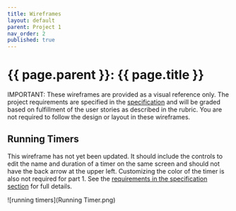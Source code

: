 ```yaml
---
title: Wireframes
layout: default
parent: Project 1
nav_order: 2
published: true
---
```


# {{ page.parent }}: {{ page.title }}

IMPORTANT: These wireframes are provided as a visual reference only. The project
requirements are specified in the [specification](specification.html) and will
be graded based on fulfillment of the user stories as described in the rubric.
You are not required to follow the design or layout in these wireframes.

## Running Timers

This wireframe has not yet been updated. It should include the controls to edit
the name and duration of a timer on the same screen and should not have the back
arrow at the upper left. Customizing the color of the timer is also not required
for part 1. See the 
[requirements in the specification section](specification.html#requirements)
for full details.

![running timers](Running Timer.png)


